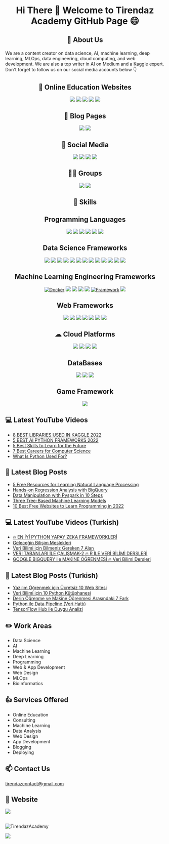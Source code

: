 # <p align="center"> Hi There 👋 Welcome to Tirendaz Academy GitHub Page 😄 </p>

## <p align="center"> 🚀 About Us </p>

We are a content creator on data science, AI, machine learning, deep learning, MLOps, data engineering, cloud computing, and web development. We are also a top writer in AI on Medium and a Kaggle expert. Don't forget to follow us on our social media accounts below 👇

<div align="center">

## 🏬 Online Education Websites

[![](https://img.shields.io/badge/YouTube-English-red?style=for-the-badge&logo=youtube&logoColor=white)](https://www.youtube.com/c/TirendazAcademy)
[![](https://img.shields.io/badge/twitter-%231DA1F2.svg?&style=for-the-badge&logo=twitter&logoColor=white)](https://www.twitter.com/TirendazAcademy)
[![](https://img.shields.io/badge/Instagram-E4405F?style=for-the-badge&logo=instagram&logoColor=white)](https://www.instagram.com/TirendazAcademy)
[![](https://img.shields.io/badge/TikTok-000000?style=for-the-badge&logo=tiktok&logoColor=white)](https://www.tiktok.com/TirendazAcademy)
[![](https://img.shields.io/badge/YouTube-Turkish-deeppink?style=for-the-badge&logo=youtube&logoColor=white)](https://www.youtube.com/c/tirendazakademi)

<!--
[![](https://img.shields.io/badge/Udemy-Education-darkgreen?style=for-the-badge)](https://www.udemy.com/user/tirendaz-akademi-2)
-->

## 📕 Blog Pages

[![](https://img.shields.io/badge/Medium-English-purple.svg?&style=for-the-badge&logo=medium&logoColor=white)](https://tirendazacademy.medium.com)
[![](https://img.shields.io/badge/Medium-Turkish-darkred.svg?&style=for-the-badge&logo=medium&logoColor=white)](https://tirendazakademi.medium.com)

## 🎉 Social Media

[![](https://img.shields.io/badge/LinkedIn-0077B5?style=for-the-badge&logo=linkedin&logoColor=white)](https://www.linkedin.com/in/tirendaz-academy/)
[![](https://img.shields.io/badge/Quora-%23B92B27.svg?&style=for-the-badge&logo=Quora&logoColor=white)](https://www.quora.com/profile/Tirendaz-Academy)
[![](https://img.shields.io/badge/Kaggle-20BEFF?style=for-the-badge&logo=Kaggle&logoColor=white)](https://www.kaggle.com/TirendazAcademy)
[![](https://img.shields.io/badge/GitHub-100000?style=for-the-badge&logo=github&logoColor=white)](https://www.github.com/TirendazAcademy)
 
## 🤜🤛 Groups
 
[![](https://aleen42.github.io/badges/src/stackoverflow.svg)](https://stackoverflow.com/users/18967083/tirendaz-academy)
[![](https://aleen42.github.io/badges/src/reddit.svg)](https://www.reddit.com/user/TirendazAcademy)
 
## 🚀 Skills

## Programming Languages
[![](https://img.shields.io/badge/Python-3776AB?style=for-the-badge&logo=python&logoColor=white)]()
[![](https://img.shields.io/badge/R-023047?style=for-the-badge&logo=r&logoColor=white)]()
[![](https://img.shields.io/badge/Julia-219ebc?style=for-the-badge&logo=julia&logoColor=black)]()
[![](https://img.shields.io/badge/C%23-239120?style=for-the-badge&logo=c-sharp&logoColor=white)]()
[![](https://img.shields.io/badge/JavaScript-F7DF1E?style=for-the-badge&logo=javascript&logoColor=black)]()
[![](https://img.shields.io/badge/Java-ED8B00?style=for-the-badge&logo=java&logoColor=white)]()

## Data Science Frameworks

[![](https://img.shields.io/badge/TensorFlow-e76f51?style=for-the-badge&logo=tensorflow&logoColor=white)]()
[![](https://img.shields.io/badge/PyTorch-fb5607.svg?style=for-the-badge&logo=pytorch&logoColor=white)]()
[![](https://img.shields.io/badge/Sklearn-31572c.svg?style=for-the-badge&logo=scikit-learn&logoColor=white)]()
[![](https://img.shields.io/badge/pyspark-d90429.svg?style=for-the-badge&logo=pyspark&logoColor=white)]()
[![](https://img.shields.io/badge/pycaret-fb8b24.svg?style=for-the-badge&logo=pycaret&logoColor=white)]()
[![](https://img.shields.io/badge/pandas-03045e?style=for-the-badge&logo=pandas&logoColor=white)]()
[![](https://img.shields.io/badge/Matplotlib-f72585?style=for-the-badge&logo=matplotlib&logoColor=white)]()
[![](https://img.shields.io/badge/seaborn-3a0ca3?style=for-the-badge&logo=seaborn&logoColor=white)]()
[![](https://img.shields.io/badge/ggplot-000814?style=for-the-badge&logo=ggplot&logoColor=white)]()
[![](https://img.shields.io/badge/caret-8ac926?style=for-the-badge&logo=caret&logoColor=white)]()
[![](https://img.shields.io/badge/SPSS-001d3d?style=for-the-badge&logo=spss&logoColor=white)]()
[![](https://img.shields.io/badge/Colab-F9AB00?style=for-the-badge&logo=googlecolab&color=525252)]()
[![](https://img.shields.io/badge/RStudio-75AADB?style=for-the-badge&logo=RStudio&logoColor=white)]()

## Machine Learning Engineering Frameworks

[![Docker](https://img.shields.io/badge/Docker-blue?style=for-the-badge&logo=docker&logoColor=white)]()
[![](https://img.shields.io/badge/GIT-E44C30?style=for-the-badge&logo=git&logoColor=white)]()
[![](https://img.shields.io/badge/github-001219?style=for-the-badge&logo=github&logoColor=white)]()
[![](https://img.shields.io/badge/Linux-ae2012?style=for-the-badge&logo=Linux&logoColor=white)]()
[![](https://img.shields.io/badge/GNU%20Bash-4EAA25?style=for-the-badge&logo=GNU%20Bash&logoColor=white)]()
[![Framework](https://img.shields.io/badge/Streamlit-red.svg?style=for-the-badge&logo=streamlit&logoColor=white)]()
[![](https://img.shields.io/badge/bigquery-f15bb5?style=for-the-badge&logo=bigquery&logoColor=white)]()

## Web Frameworks

[![](https://img.shields.io/badge/Django-092E20?style=for-the-badge&logo=django&logoColor=white)]()
[![](https://img.shields.io/badge/Flask-000000?style=for-the-badge&logo=flask&logoColor=white)]()
[![](https://img.shields.io/badge/FastAPI-darkgreen.svg?style=for-the-badge&logo=fastapi&logoColor=white)]()
[![](https://img.shields.io/badge/HTML5-E34F26?style=for-the-badge&logo=html5&logoColor=white)]()
[![](https://img.shields.io/badge/CSS-239120?&style=for-the-badge&logo=css3&logoColor=white)]()
[![](https://img.shields.io/badge/Markdown-3c096c?style=for-the-badge&logo=markdown&logoColor=white)]()
[![](https://img.shields.io/badge/Bootstrap-7678ed?style=for-the-badge&logo=bootstrap&logoColor=white)]()

##  ☁ Cloud Platforms
 
[![](https://img.shields.io/badge/Amazon_AWS-232F3E?style=for-the-badge&logo=amazon-aws&logoColor=white)]()
[![](https://img.shields.io/badge/Google_Cloud-4285F4?style=for-the-badge&logo=google-cloud&logoColor=white)]()
[![](https://img.shields.io/badge/Microsoft_Azure-0089D6?style=for-the-badge&logo=microsoft-azure&logoColor=white)]()
[![](https://img.shields.io/badge/Databricks-FF3621?style=for-the-badge&logo=Databricks&logoColor=white)]()

## DataBases

[![](https://img.shields.io/badge/SQLite-07405E?style=for-the-badge&logo=sqlite&logoColor=white)]()
[![](https://img.shields.io/badge/MySQL-3c096c?style=for-the-badge&logo=mysql&logoColor=white)]()
[![](https://img.shields.io/badge/MongoDB-4EA94B?style=for-the-badge&logo=mongodb&logoColor=white)]()

## Game Framework

[![](https://img.shields.io/badge/Unity-100000?style=for-the-badge&logo=unity&logoColor=white)]()


<!--
## Most Used Languages 

[![](https://github-readme-stats.vercel.app/api/top-langs/?username=tirendazacademy&theme=blue-green)]()

<br />
![TirendazAcademy's GitHub stats](https://github-readme-stats.vercel.app/api?username=tirendazacademy&count_private=true&show_icons=true&theme=radical)
-->

</div>

## 💻 Latest YouTube Videos

<!-- YOUTUBE:START -->
- [8 BEST LIBRARIES USED IN KAGGLE 2022](https://www.youtube.com/watch?v=YSPw9hnfquc)
- [5 BEST AI PYTHON FRAMEWORKS 2022](https://www.youtube.com/watch?v=FsqNtUhWFlM)
- [5 Best Skills to Learn for the Future](https://www.youtube.com/watch?v=A7Svrutq97k)
- [7 Best Careers for Computer Science](https://www.youtube.com/watch?v=wCRR51Yy9qs)
- [What Is Python Used For?](https://www.youtube.com/watch?v=EAcKKhKhtWs)
<!-- YOUTUBE:END -->

## 📕 Latest Blog Posts

<!-- BLOG-POST-LIST:START -->
- [5 Free Resources for Learning Natural Language Processing](https://levelup.gitconnected.com/5-free-resources-for-learning-natural-language-processing-857cabbc6aa?source=rss-b5cbb779640e------2)
- [Hands-on Regression Analysis with BigQuery](https://medium.com/geekculture/hands-on-regression-analysis-with-bigquery-7925dca179ff?source=rss-b5cbb779640e------2)
- [Data Manipulation with Pyspark in 10 Steps](https://levelup.gitconnected.com/data-manipulation-with-pyspark-in-10-steps-ac9d4a0f96f9?source=rss-b5cbb779640e------2)
- [Three Tree-Based Machine Learning Models](https://heartbeat.comet.ml/three-tree-based-machine-learning-models-b69504af12d6?source=rss-b5cbb779640e------2)
- [10 Best Free Websites to Learn Programming in 2022](https://medium.com/geekculture/10-best-free-websites-to-learn-programming-in-2022-e636f4642a26?source=rss-b5cbb779640e------2)
<!-- BLOG-POST-LIST:END -->

## 💻 Latest YouTube Videos (Turkish)

<!-- YOUTUBETR:START -->
- [🔥 EN İYİ PYTHON YAPAY ZEKA FRAMEWORKLERİ](https://www.youtube.com/watch?v=IPvL_MTrhTk)
- [Geleceğin Bilişim Meslekleri](https://www.youtube.com/watch?v=GsvnbBA_NiI)
- [Veri Bilimi için Bilmeniz Gereken 7 Alan](https://www.youtube.com/watch?v=qH5zs_M0rK8)
- [VERİ TABANLARI İLE ÇALIŞMAK-2 🔥 R İLE VERİ BİLİMİ DERSLERİ](https://www.youtube.com/watch?v=7OS9kJ1AxGY)
- [GOOGLE BIGQUERY ile MAKİNE ÖĞRENMESİ 🔥 Veri Bilimi Dersleri](https://www.youtube.com/watch?v=M1zsyMqLba8)
<!-- YOUTUBETR:END -->

## 📕 Latest Blog Posts (Turkish)
<!-- BLOG-POST-LIST-TR:START -->
- [Yazılım Öğrenmek için Ücretsiz 10 Web Sitesi](https://tirendazakademi.medium.com/yaz%C4%B1l%C4%B1m-%C3%B6%C4%9Frenmek-i%C3%A7in-%C3%BCcretsiz-10-web-sitesi-e077b940c6db?source=rss-e9566c9f34a3------2)
- [Veri Bilimi için 10 Python Kütüphanesi](https://tirendazakademi.medium.com/veri-bilimi-i%C3%A7in-10-python-k%C3%BCt%C3%BCphanesi-bacf0600d298?source=rss-e9566c9f34a3------2)
- [Derin Öğrenme ve Makine Öğrenmesi Arasındaki 7 Fark](https://tirendazakademi.medium.com/derin-%C3%B6%C4%9Frenme-ve-makine-%C3%B6%C4%9Frenmesi-aras%C4%B1ndaki-7-fark-acb151d5975a?source=rss-e9566c9f34a3------2)
- [Python ile Data Pipeline &lpar;Veri Hattı&rpar;](https://medium.com/devopsturkiye/python-ile-data-pipeline-veri-hatt%C4%B1-d50b851b94a7?source=rss-e9566c9f34a3------2)
- [TensorFlow Hub ile Duygu Analizi](https://tirendazakademi.medium.com/tensorflow-hub-ile-duygu-analizi-6dced48f48a6?source=rss-e9566c9f34a3------2)
<!-- BLOG-POST-LIST-TR:END -->

## ✏️ **Work Areas**

- Data Science
- AI
- Machine Learning
- Deep Learning
- Programming
- Web & App Development
- Web Design 
- MLOps
- Bioinformatics

## 👍 **Services Offered**

- Online Education
- Consulting
- Machine Learning 
- Data Analysis
- Web Design
- App Development
- Blogging
- Deploying

## 📫 Contact Us

tirendazcontact@gmail.com
<!--
[![](https://img.shields.io/badge/Gmail-D14836?style=for-the-badge&logo=gmail&logoColor=white)](tirendazcontact@gmail.com)
-->

## 🎯 Website

[![](https://img.shields.io/badge/website-000000?style=for-the-badge&logo=About.me&logoColor=white)](https://tirendazacademy.github.io)

<br />

<img src="https://komarev.com/ghpvc/?username=TirendazAcademy" alt="TirendazAcademy" /> 

[![](https://img.shields.io/github/followers/TirendazAcademy?style=social)](https://www.github.com/TirendazAcademy)  






<!--

**TirendazAcademy/TirendazAcademy** is a ✨ _special_ ✨ repository because its `README.md` (this file) appears on your GitHub profile.

![Tirendaz Academy's GitHub Stats](https://github-readme-stats.vercel.app/api?username=TirendazAcademy&show_icons=true)

Here are some ideas to get you started:

<p align="left"> </p>

- 🔭 I’m currently working on ...
- 🌱 I’m currently learning ...
- 👯 I’m looking to collaborate on ...
- 🤔 I’m looking for help with ...
- 💬 Ask me about ...
- 📫 How to reach me: ...
- 😄 Pronouns: ...
- ⚡ Fun fact: ...

-->
